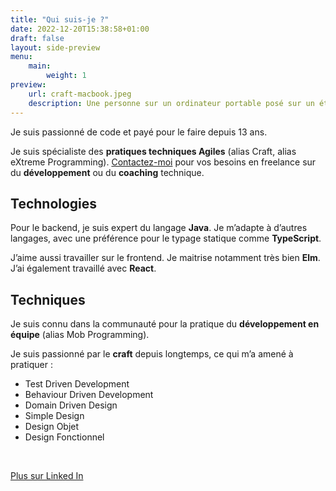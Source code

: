 ```yaml
---
title: "Qui suis-je ?"
date: 2022-12-20T15:38:58+01:00
draft: false
layout: side-preview
menu: 
    main:
        weight: 1
preview:
    url: craft-macbook.jpeg
    description: Une personne sur un ordinateur portable posé sur un établi de menuisier. Il y a des outils de menuiserie sur l'établi (scie, marteau) 
---
```

Je suis passionné de code et payé pour le faire depuis 13 ans. 

Je suis spécialiste des __pratiques techniques Agiles__ (alias Craft, alias eXtreme Programming).
[Contactez-moi](mailto:pro@hadrienmp.fr) pour vos besoins en freelance sur du __développement__ ou du __coaching__ technique.

## Technologies
Pour le backend, je suis expert du langage __Java__. Je m’adapte à d’autres langages, avec une préférence pour le typage statique comme __TypeScript__.  

J’aime aussi travailler sur le frontend. Je maitrise notamment très bien __Elm__. J’ai également travaillé avec __React__.

## Techniques
Je suis connu dans la communauté pour la pratique du __développement en équipe__ (alias Mob Programming).

Je suis passionné par le __craft__ depuis longtemps, ce qui m’a amené à pratiquer :
- Test Driven Development
- Behaviour Driven Development
- Domain Driven Design
- Simple Design
- Design Objet
- Design Fonctionnel

<br/>

<a href="http://www.linkedin.com/pub/hadrien-mens-pellen/31/712/390" class="cta" target="_blank">Plus sur Linked In</a>